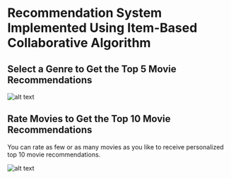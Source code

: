 # Recommendation System Implemented Using Item-Based Collaborative Algorithm

## Select a Genre to Get the Top 5 Movie Recommendations
![alt text](https://github.com/NeloferArj/MovieRecommendationSystem/blob/main/reccomendationsBasedOnGenre.PNG)


## Rate Movies to Get the Top 10 Movie Recommendations
You can rate as few or as many movies as you like to receive personalized top 10 movie recommendations.

![alt text](https://github.com/NeloferArj/MovieRecommendationSystem/blob/main/reccomendationsBasedOnRatings.PNG)
